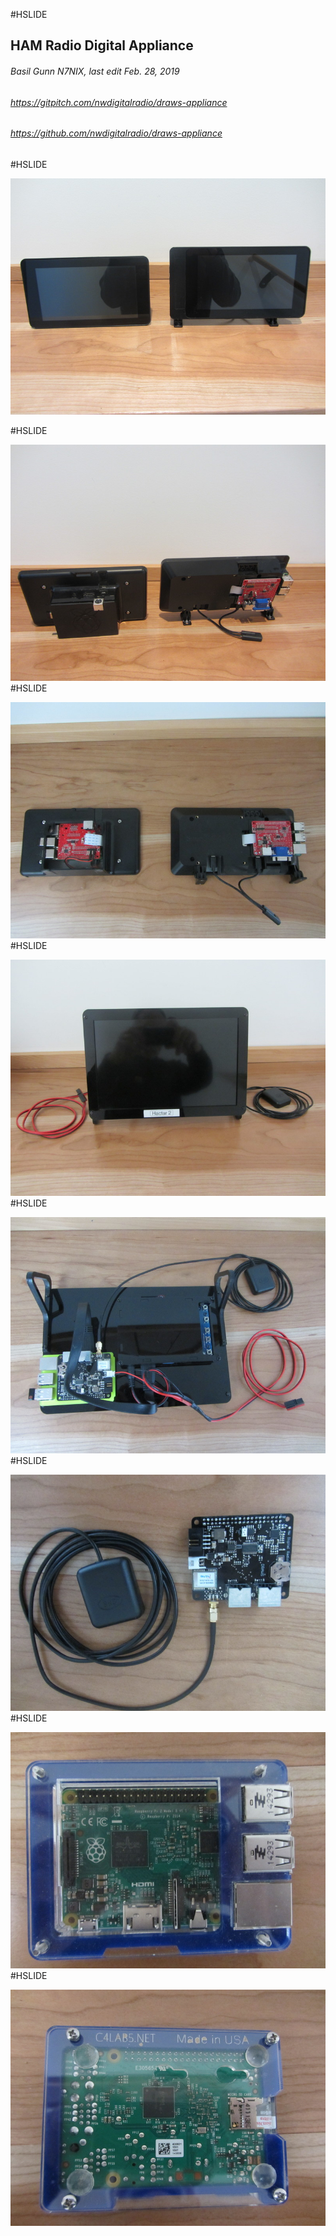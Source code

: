 #HSLIDE

## HAM Radio Digital Appliance
###### Basil Gunn  N7NIX,  last edit Feb. 28, 2019

###### https://gitpitch.com/nwdigitalradio/draws-appliance
###### https://github.com/nwdigitalradio/draws-appliance

#HSLIDE

![7" Displays](assets/img_2467_8b6.jpg)

#HSLIDE

![7" Displays](assets/img_2468_8b6.jpg)
#HSLIDE

![7" Displays](assets/img_2470_8b6.jpg)
#HSLIDE

![7" Displays](assets/img_2471_8b6.jpg)
#HSLIDE

![7" Displays](assets/img_2472_8b6.jpg)
#HSLIDE

![7" Displays](assets/img_2473_8b6.jpg)
#HSLIDE

![7" Displays](assets/img_2475_8b6.jpg)
#HSLIDE

![7" Displays](assets/img_2477_8b6.jpg)
